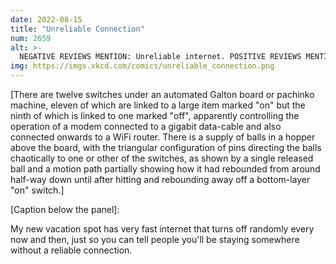 ```yaml
---
date: 2022-08-15
title: "Unreliable Connection"
num: 2659
alt: >-
  NEGATIVE REVIEWS MENTION: Unreliable internet. POSITIVE REVIEWS MENTION: Unreliable internet.
img: https://imgs.xkcd.com/comics/unreliable_connection.png
---
```

[There are twelve switches under an automated Galton board or pachinko machine, eleven of which are linked to a large item marked "on" but the ninth of which is linked to one marked "off", apparently controlling the operation of a modem connected to a gigabit data-cable and also connected onwards to a WiFi router. There is a supply of balls in a hopper above the board, with the triangular configuration of pins directing the balls chaotically to one or other of the switches, as shown by a single released ball and a motion path partially showing how it had rebounded from around half-way down until after hitting and rebounding away off a bottom-layer "on" switch.]

[Caption below the panel]:

My new vacation spot has very fast internet that turns off randomly every now and then, just so you can tell people you'll be staying somewhere without a reliable connection.